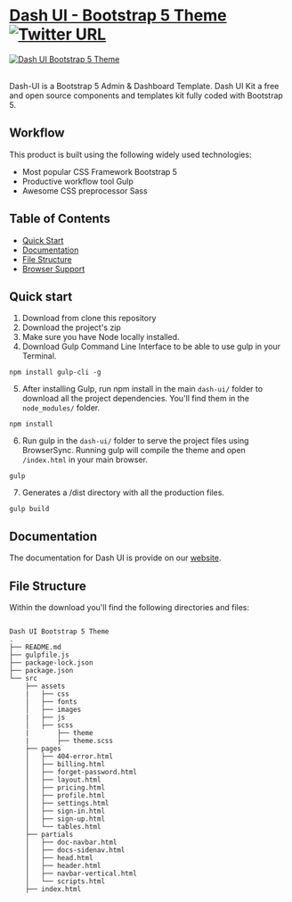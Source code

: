 # [Dash UI - Bootstrap 5 Theme](https://codescandy.com/dashui/index.html) [![Twitter URL](https://img.shields.io/twitter/url?style=social&url=https%3A%2F%2Fgithub.com%2Fcodescandy%2FDash-UI)](https://twitter.com/intent/tweet?text=Dash%20-%20UI%20Bootstrap%205%20Theme&url=https%3A%2F%2Fgithub.com%2Fcodescandy%2FDash-UI&via=getcodescandy)



<a href="https://codescandy.com/dashui/index.html">
 <img src="https://github.com/codescandy/Dash-UI/blob/main/src/assets/images/marketing/hero-img.jpg" alt="Dash UI Bootstrap 5 Theme"/>
</a>
 <br />
  <br />

Dash-UI is a Bootstrap 5 Admin & Dashboard Template. Dash UI Kit a free and open source components and templates kit fully coded with Bootstrap 5.
## Workflow

This product is built using the following widely used technologies:

- Most popular CSS Framework Bootstrap 5
- Productive workflow tool Gulp
- Awesome CSS preprocessor Sass

## Table of Contents

* [Quick Start](#quick-start)
* [Documentation](#documentation)
* [File Structure](#file-structure)
* [Browser Support](#browser-support)

## Quick start

1. Download from clone this repository
2. Download the project's zip
3. Make sure you have Node locally installed.
4. Download Gulp Command Line Interface to be able to use gulp in your Terminal.

```
npm install gulp-cli -g
```

5. After installing Gulp, run npm install in the main `dash-ui/` folder to download all the project dependencies. You'll find them in the `node_modules/` folder.

```
npm install
```

6. Run gulp in the `dash-ui/` folder to serve the project files using BrowserSync. Running gulp will compile the theme and open `/index.html` in your main browser.

```
gulp
```
7. Generates a /dist directory with all the production files.

```
gulp build
```


## Documentation
The documentation for Dash UI is provide on our [website](https://codescandy.com/dashui/docs/gulp.html).



## File Structure
Within the download you'll find the following directories and files:

```

Dash UI Bootstrap 5 Theme
.
├── README.md
├── gulpfile.js
├── package-lock.json
├── package.json
└── src
    ├── assets
    |   ├── css
    │   ├── fonts
    │   ├── images
    |   ├── js
    │   ├── scss
    |       ├── theme
    |       ├── theme.scss
    ├── pages
    │   ├── 404-error.html
    │   ├── billing.html
    │   ├── forget-password.html
    │   ├── layout.html
    │   ├── pricing.html
    │   ├── profile.html
    │   ├── settings.html
    │   ├── sign-in.html
    │   ├── sign-up.html
    │   └── tables.html
    ├── partials
    │   ├── doc-navbar.html
    │   ├── docs-sidenav.html
    │   ├── head.html
    │   ├── header.html
    │   ├── navbar-vertical.html         
    │   └── scripts.html
    ├── index.html


```
